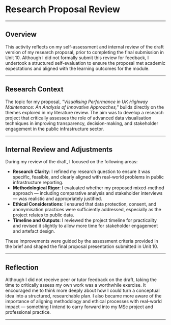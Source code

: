 # Research Proposal Review

---

## Overview

This activity reflects on my self-assessment and internal review of the draft version of my research proposal, prior to completing the final submission in Unit 10. Although I did not formally submit this review for feedback, I undertook a structured self-evaluation to ensure the proposal met academic expectations and aligned with the learning outcomes for the module.

---

## Research Context

The topic for my proposal, *"Visualising Performance in UK Highway Maintenance: An Analysis of Innovative Approaches,"* builds directly on the themes explored in my literature review. The aim was to develop a research project that critically assesses the role of advanced data visualisation techniques in improving transparency, decision-making, and stakeholder engagement in the public infrastructure sector.

---

## Internal Review and Adjustments

During my review of the draft, I focused on the following areas:

- **Research Clarity**: I refined my research question to ensure it was specific, feasible, and clearly aligned with real-world problems in public infrastructure reporting.
- **Methodological Rigor**: I evaluated whether my proposed mixed-method approach — including comparative analysis and stakeholder interviews — was realistic and appropriately justified.
- **Ethical Considerations**: I ensured that data protection, consent, and anonymisation practices were sufficiently addressed, especially as the project relates to public data.
- **Timeline and Outputs**: I reviewed the project timeline for practicality and revised it slightly to allow more time for stakeholder engagement and artefact design.

These improvements were guided by the assessment criteria provided in the brief and shaped the final proposal presentation submitted in Unit 10.

---

## Reflection

Although I did not receive peer or tutor feedback on the draft, taking the time to critically assess my own work was a worthwhile exercise. It encouraged me to think more deeply about how I could turn a conceptual idea into a structured, researchable plan. I also became more aware of the importance of aligning methodology and ethical processes with real-world impact — something I intend to carry forward into my MSc project and professional practice.

---

